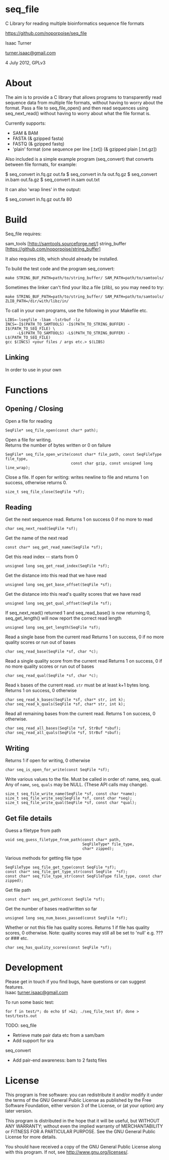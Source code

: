 seq_file
========

C Library for reading multiple bioinformatics sequence file formats

https://github.com/noporpoise/seq_file

Isaac Turner

turner.isaac@gmail.com

4 July 2012, GPLv3

About
=====

The aim is to provide a C library that allows programs to transparently read
sequence data from multiple file formats, without having to worry about the
format.  Pass a file to seq_file_open() and then read sequences using
seq_next_read() without having to worry about what the file format is.  

Currently supports:
- SAM & BAM
- FASTA (& gzipped fasta)
- FASTQ (& gzipped fastq)
- 'plain' format (one sequence per line [.txt]) (& gzipped plain [.txt.gz])

Also included is a simple example program (seq_convert) that converts between
file formats, for example:

$ seq_convert in.fq.gz out.fa
$ seq_convert in.fa out.fq.gz
$ seq_convert in.bam out.fa.gz
$ seq_convert in.sam out.txt

It can also 'wrap lines' in the output:

$ seq_convert in.fq.gz out.fa 80

Build
=====

Seq_file requires:

sam_tools [http://samtools.sourceforge.net/]
string_buffer [https://github.com/noporpoise/string_buffer]

It also requires zlib, which should already be installed.  

To build the test code and the program seq_convert:

    make STRING_BUF_PATH=path/to/string_buffer/ SAM_PATH=path/to/samtools/

Sometimes the linker can't find your libz.a file (zlib), so you may need to try:

    make STRING_BUF_PATH=path/to/string_buffer/ SAM_PATH=path/to/samtools/ ZLIB_PATH=/dir/with/libz/in/

To call in your own programs, use the following in your Makefile etc.

    LIBS=-lseqfile -lbam -lstrbuf -lz
    INCS=-I$(PATH_TO_SAMTOOLS) -I$(PATH_TO_STRING_BUFFER) -I$(PATH_TO_SEQ_FILE) \
         -L$(PATH_TO_SAMTOOLS) -L$(PATH_TO_STRING_BUFFER) -L$(PATH_TO_SEQ_FILE)
    gcc $(INCS) <your files / args etc.> $(LIBS)

Linking
-------

In order to use in your own

Functions
=========

Opening / Closing
-----------------

Open a file for reading

    SeqFile* seq_file_open(const char* path);

Open a file for writing.  
Returns the number of bytes written or 0 on failure

    SeqFile* seq_file_open_write(const char* file_path, const SeqFileType file_type,
                                 const char gzip, const unsigned long line_wrap);

Close a file. If open for writing: writes newline to file and returns 1 on
success, otherwise returns 0.

    size_t seq_file_close(SeqFile *sf);

Reading
-------

Get the next sequence read.  Returns 1 on success 0 if no more to read

    char seq_next_read(SeqFile *sf);

Get the name of the next read

    const char* seq_get_read_name(SeqFile *sf);

Get this read index -- starts from 0

    unsigned long seq_get_read_index(SeqFile *sf);

Get the distance into this read that we have read

    unsigned long seq_get_base_offset(SeqFile *sf);

Get the distance into this read's quality scores that we have read

    unsigned long seq_get_qual_offset(SeqFile *sf);

If seq_next_read() returned 1 and seq_read_base() is now returning 0,
seq_get_length() will now report the correct read length

    unsigned long seq_get_length(SeqFile *sf);

Read a single base from the current read
Returns 1 on success, 0 if no more quality scores or run out of bases

    char seq_read_base(SeqFile *sf, char *c);

Read a single quality score from the current read
Returns 1 on success, 0 if no more quality scores or run out of bases

    char seq_read_qual(SeqFile *sf, char *c);

Read `k` bases of the current read.  `str` must be at least k+1 bytes long.
Returns 1 on success, 0 otherwise

    char seq_read_k_bases(SeqFile *sf, char* str, int k);
    char seq_read_k_quals(SeqFile *sf, char* str, int k);

Read all remaining bases from the current read.
Returns 1 on success, 0 otherwise.

    char seq_read_all_bases(SeqFile *sf, StrBuf *sbuf);
    char seq_read_all_quals(SeqFile *sf, StrBuf *sbuf);

Writing
-------

Returns 1 if open for writing, 0 otherwise

    char seq_is_open_for_write(const SeqFile *sf);

Write various values to the file.  Must be called in order of: name, seq, qual.
Any of `name`, `seq`, `quals` may be NULL.  (These API calls may change).  

    size_t seq_file_write_name(SeqFile *sf, const char *name);
    size_t seq_file_write_seq(SeqFile *sf, const char *seq);
    size_t seq_file_write_qual(SeqFile *sf, const char *qual);

Get file details
----------------

Guess a filetype from path

    void seq_guess_filetype_from_path(const char* path,
                                      SeqFileType* file_type,
                                      char* zipped);

Various methods for getting file type

    SeqFileType seq_file_get_type(const SeqFile *sf);
    const char* seq_file_get_type_str(const SeqFile  *sf);
    const char* seq_file_type_str(const SeqFileType file_type, const char zipped);

Get file path

    const char* seq_get_path(const SeqFile *sf);

Get the number of bases read/written so far

    unsigned long seq_num_bases_passed(const SeqFile *sf);

Whether or not this file has quality scores.  Returns 1 if file has quality
scores, 0 otherwise.  Note: quality scores may still all be set to 'null' e.g.
??? or ### etc.

    char seq_has_quality_scores(const SeqFile *sf);

Development
===========

Please get in touch if you find bugs, have questions or can suggest features.  
Isaac <turner.isaac@gmail.com>

To run some basic test:

    for f in test/*; do echo $f >&2; ./seq_file_test $f; done > test/tests.out

TODO:
seq_file
 * Retrieve mate pair data etc from a sam/bam
 * Add support for sra
 
seq_convert
 * Add pair-end awareness: bam to 2 fastq files


License
=======

 This program is free software: you can redistribute it and/or modify
 it under the terms of the GNU General Public License as published by
 the Free Software Foundation, either version 3 of the License, or
 (at your option) any later version.
 
 This program is distributed in the hope that it will be useful,
 but WITHOUT ANY WARRANTY; without even the implied warranty of
 MERCHANTABILITY or FITNESS FOR A PARTICULAR PURPOSE.  See the
 GNU General Public License for more details.
 
 You should have received a copy of the GNU General Public License
 along with this program.  If not, see <http://www.gnu.org/licenses/>.
